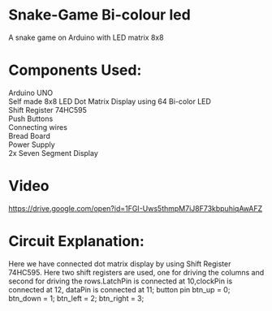 # Snake-Game Bi-colour led
A snake game on Arduino with LED matrix 8x8

# Components Used:
Arduino UNO</br>
Self made 8x8 LED Dot Matrix Display using 64 Bi-color LED</br>
Shift Register 74HC595</br>
Push Buttons</br>
Connecting wires</br>
Bread Board</br>
Power Supply</br>
2x Seven Segment Display</br>

# Video
https://drive.google.com/open?id=1FGI-Uws5thmpM7iJ8F73kbpuhiqAwAFZ

# Circuit Explanation:
Here we have connected dot matrix display by using Shift Register 74HC595. Here two shift registers are used, one for driving the columns and second for driving the rows.LatchPin is connected at 10,clockPin is connected at 12, dataPin is connected at 11;
button pin
 btn_up = 0;
 btn_down = 1;
 btn_left = 2;
 btn_right = 3;


